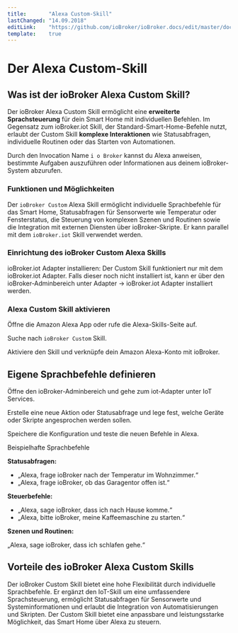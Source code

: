 ```yaml
---
title:       "Alexa Custom-Skill"
lastChanged: "14.09.2018"
editLink:    "https://github.com/ioBroker/ioBroker.docs/edit/master/docs/cloud/alexacustom.md"
template:    true
---
```


# Der Alexa Custom-Skill

## Was ist der ioBroker Alexa Custom Skill? ##

Der ioBroker Alexa Custom Skill ermöglicht eine **erweiterte Sprachsteuerung** für dein Smart Home mit individuellen Befehlen. 
Im Gegensatz zum ioBroker.iot Skill, der Standard-Smart-Home-Befehle nutzt, erlaubt der Custom Skill **komplexe Interaktionen** wie Statusabfragen, 
individuelle Routinen oder das Starten von Automationen.

Durch den Invocation Name `i o Broker` kannst du Alexa anweisen, bestimmte Aufgaben auszuführen oder Informationen aus deinem ioBroker-System abzurufen.

### Funktionen und Möglichkeiten ###
Der `ioBroker Custom` Alexa Skill ermöglicht individuelle Sprachbefehle für das Smart Home, Statusabfragen für Sensorwerte wie Temperatur oder Fensterstatus, die Steuerung von komplexen Szenen und Routinen sowie die Integration mit externen Diensten über ioBroker-Skripte. Er kann parallel mit dem `ioBroker.iot` Skill verwendet werden.

### Einrichtung des ioBroker Custom Alexa Skills ###
ioBroker.iot Adapter installieren: Der Custom Skill funktioniert nur mit dem ioBroker.iot Adapter. Falls dieser noch nicht installiert ist, kann er über den ioBroker-Adminbereich unter Adapter → ioBroker.iot Adapter installiert werden.

### Alexa Custom Skill aktivieren ###

Öffne die Amazon Alexa App oder rufe die Alexa-Skills-Seite auf.

Suche nach `ioBroker Custom` Skill.

Aktiviere den Skill und verknüpfe dein Amazon Alexa-Konto mit ioBroker.

## Eigene Sprachbefehle definieren ##

Öffne den ioBroker-Adminbereich und gehe zum iot-Adapter unter IoT Services.

Erstelle eine neue Aktion oder Statusabfrage und lege fest, welche Geräte oder Skripte angesprochen werden sollen.

Speichere die Konfiguration und teste die neuen Befehle in Alexa.

Beispielhafte Sprachbefehle

**Statusabfragen:**

- „Alexa, frage ioBroker nach der Temperatur im Wohnzimmer.“
- „Alexa, frage ioBroker, ob das Garagentor offen ist.“

**Steuerbefehle:**

- „Alexa, sage ioBroker, dass ich nach Hause komme.“
- „Alexa, bitte ioBroker, meine Kaffeemaschine zu starten.“

**Szenen und Routinen:**

„Alexa, sage ioBroker, dass ich schlafen gehe.“

## Vorteile des ioBroker Alexa Custom Skills ##

Der ioBroker Custom Skill bietet eine hohe Flexibilität durch individuelle Sprachbefehle. 
Er ergänzt den IoT-Skill um eine umfassendere Sprachsteuerung, ermöglicht Statusabfragen für Sensorwerte und Systeminformationen und erlaubt die Integration von Automatisierungen und Skripten. Der Custom Skill bietet eine anpassbare und leistungsstarke Möglichkeit, das Smart Home über Alexa zu steuern.
